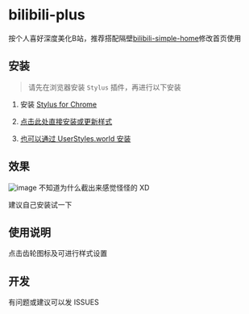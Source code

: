 # bilibili-plus
按个人喜好深度美化B站，推荐搭配隔壁[bilibili-simple-home](https://github.com/hakadao/bilibili-simple-home)修改首页使用

## 安装

> 请先在浏览器安装 `Stylus` 插件，再进行以下安装

1. 安装 [Stylus for Chrome](https://chrome.google.com/webstore/detail/stylus/clngdbkpkpeebahjckkjfobafhncgmne)

2. [点击此处直接安装或更新样式](https://userstyles.world/api/style/6121.user.css)

3. [也可以通过 UserStyles.world 安装](https://userstyles.world/style/6121/qwq-bilibili-plus)

## 效果

![image](https://user-images.githubusercontent.com/73089181/184546921-50436d0d-151b-405d-b056-f2830d6a1c10.png)
不知道为什么截出来感觉怪怪的 XD

建议自己安装试一下

## 使用说明

点击齿轮图标及可进行样式设置

## 开发

有问题或建议可以发 ISSUES
